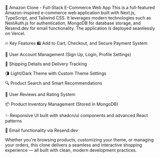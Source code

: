 🛒 Amazon Clone - Full-Stack E-Commerce Web App
This is a full-featured Amazon-inspired e-commerce web application built with Next.js, TypeScript, and Tailwind CSS. It leverages modern technologies such as NextAuth.js for authentication, MongoDB for database storage, and Resend.dev for email functionality. The application is deployed seamlessly on Vercel.

🔥 Key Features
🛍️ Add to Cart, Checkout, and Secure Payment System

👤 User Account Management (Sign Up, Login, Profile Settings)

🚚 Shipping Details and Delivery Tracking

🌗 Light/Dark Theme with Custom Theme Settings

🔍 Product Search and Smart Recommendations

📝 User Reviews and Rating System

📦 Product Inventory Management (Stored in MongoDB)

✨ Responsive UI built with shadcn/ui components and advanced React patterns

📧 Email functionality via Resend.dev

Whether you're browsing products, customizing your theme, or managing your orders, this clone delivers a seamless and interactive shopping experience — all built with clean, modern development practices.
